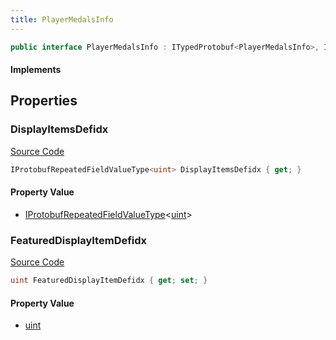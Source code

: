 ```yaml
---
title: PlayerMedalsInfo
---
```


```csharp
public interface PlayerMedalsInfo : ITypedProtobuf<PlayerMedalsInfo>, INativeHandle
```

#### Implements

## Properties

### DisplayItemsDefidx

[Source Code](https://github.com/swiftly-solution/swiftlys2/blob/beta/managed/src/SwiftlyS2.Generated/Protobufs/Interfaces/PlayerMedalsInfo.cs#L13)

```csharp
IProtobufRepeatedFieldValueType<uint> DisplayItemsDefidx { get; }
```

#### Property Value

- [IProtobufRepeatedFieldValueType](/docs/api/shared/netmessages/iprotobufrepeatedfieldvaluetype-1)<[uint](https://learn.microsoft.com/dotnet/api/system.uint32)>

### FeaturedDisplayItemDefidx

[Source Code](https://github.com/swiftly-solution/swiftlys2/blob/beta/managed/src/SwiftlyS2.Generated/Protobufs/Interfaces/PlayerMedalsInfo.cs#L16)

```csharp
uint FeaturedDisplayItemDefidx { get; set; }
```

#### Property Value

- [uint](https://learn.microsoft.com/dotnet/api/system.uint32)

